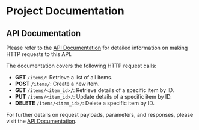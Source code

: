# Project Documentation

## API Documentation

Please refer to the [API Documentation](https://documenter.getpostman.com/view/32414104/2sA3XPE3pW) for detailed information on making HTTP requests to this API.

The documentation covers the following HTTP request calls:

- **GET** `/items/`: Retrieve a list of all items.
- **POST** `/items/`: Create a new item.
- **GET** `/items/<item_id>/`: Retrieve details of a specific item by ID.
- **PUT** `/items/<item_id>/`: Update details of a specific item by ID.
- **DELETE** `/items/<item_id>/`: Delete a specific item by ID.

For further details on request payloads, parameters, and responses, please visit the [API Documentation](https://documenter.getpostman.com/view/32414104/2sA3XPE3pW).
